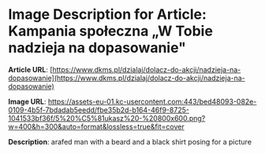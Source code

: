 # Image Description for Article: Kampania społeczna „W Tobie nadzieja na dopasowanie"
**Article URL**: [https://www.dkms.pl/dzialaj/dolacz-do-akcji/nadzieja-na-dopasowanie](https://www.dkms.pl/dzialaj/dolacz-do-akcji/nadzieja-na-dopasowanie)

**Image URL**: https://assets-eu-01.kc-usercontent.com:443/bed48093-082e-0109-4b5f-7bdadab5eedd/fbe35b2d-b164-46f9-8725-1041533bf36f/5%20%C5%81ukasz%20-%20800x600.png?w=400&h=300&auto=format&lossless=true&fit=cover

**Description**: arafed man with a beard and a black shirt posing for a picture
